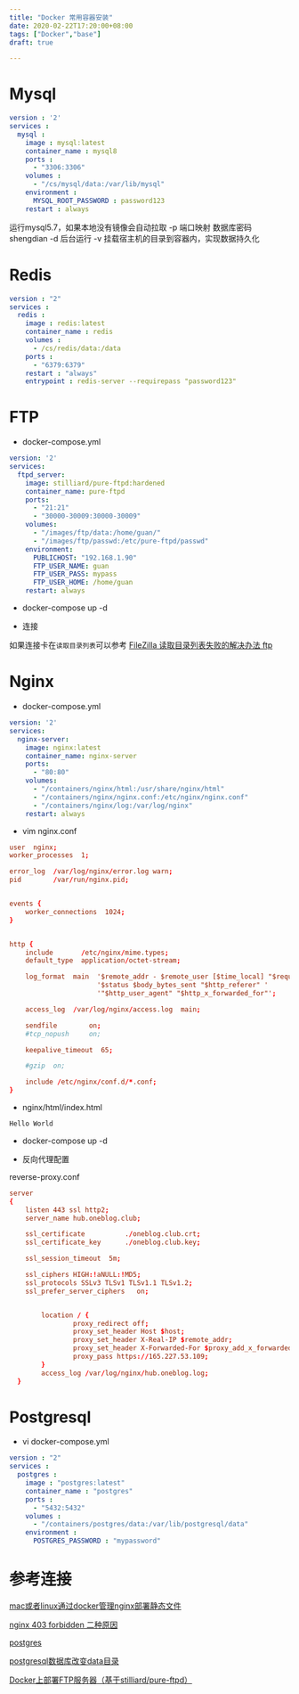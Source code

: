 ```yaml
---
title: "Docker 常用容器安装"
date: 2020-02-22T17:20:00+08:00
tags: ["Docker","base"]
draft: true 

---
```


# Mysql

```yaml
version : '2'
services :
  mysql :
    image : mysql:latest
    container_name : mysql8
    ports :
      - "3306:3306"
    volumes :
      - "/cs/mysql/data:/var/lib/mysql"
    environment :
      MYSQL_ROOT_PASSWORD : password123
    restart : always
```

运行mysql5.7，如果本地没有镜像会自动拉取
-p	端口映射
数据库密码 shengdian
-d 	后台运行
-v	挂载宿主机的目录到容器内，实现数据持久化

# Redis

```yaml
version : "2"
services :
  redis :
    image : redis:latest
    container_name : redis
    volumes :
      - /cs/redis/data:/data
    ports :
      - "6379:6379"
    restart : "always"
    entrypoint : redis-server --requirepass "password123"
```

# FTP

- docker-compose.yml

```yaml
version: '2'
services:
  ftpd_server:
    image: stilliard/pure-ftpd:hardened
    container_name: pure-ftpd
    ports:
      - "21:21"
      - "30000-30009:30000-30009"
    volumes:
      - "/images/ftp/data:/home/guan/"
      - "/images/ftp/passwd:/etc/pure-ftpd/passwd"
    environment:
      PUBLICHOST: "192.168.1.90"
      FTP_USER_NAME: guan
      FTP_USER_PASS: mypass
      FTP_USER_HOME: /home/guan
    restart: always
```

- docker-compose up -d

- 连接

如果连接卡在`读取目录列表`可以参考 [FileZilla 读取目录列表失败的解决办法 ftp](https://blog.csdn.net/zhangfeng1133/article/details/47418121)

# Nginx

- docker-compose.yml
```yaml
version: '2'
services:
  nginx-server:
    image: nginx:latest
    container_name: nginx-server
    ports:
      - "80:80"
    volumes:
      - "/containers/nginx/html:/usr/share/nginx/html"
      - "/containers/nginx/nginx.conf:/etc/nginx/nginx.conf"
      - "/containers/nginx/log:/var/log/nginx"
    restart: always
```

- vim nginx.conf

```conf
user  nginx;
worker_processes  1;

error_log  /var/log/nginx/error.log warn;
pid        /var/run/nginx.pid;


events {
    worker_connections  1024;
}


http {
    include       /etc/nginx/mime.types;
    default_type  application/octet-stream;

    log_format  main  '$remote_addr - $remote_user [$time_local] "$request" '
                      '$status $body_bytes_sent "$http_referer" '
                      '"$http_user_agent" "$http_x_forwarded_for"';

    access_log  /var/log/nginx/access.log  main;

    sendfile        on;
    #tcp_nopush     on;

    keepalive_timeout  65;

    #gzip  on;

    include /etc/nginx/conf.d/*.conf;
}

```

- nginx/html/index.html

```html
Hello World
```

- docker-compose up -d 
 
- 反向代理配置 

reverse-proxy.conf

```conf
server
{
    listen 443 ssl http2;
    server_name hub.oneblog.club;

    ssl_certificate          ./oneblog.club.crt;
    ssl_certificate_key      ./oneblog.club.key;

    ssl_session_timeout  5m;

    ssl_ciphers HIGH:!aNULL:!MD5;
    ssl_protocols SSLv3 TLSv1 TLSv1.1 TLSv1.2;
    ssl_prefer_server_ciphers   on;


        location / {
                proxy_redirect off;
                proxy_set_header Host $host;
                proxy_set_header X-Real-IP $remote_addr;
                proxy_set_header X-Forwarded-For $proxy_add_x_forwarded_for;
                proxy_pass https://165.227.53.109;
        }
        access_log /var/log/nginx/hub.oneblog.log;
  }

```

# Postgresql

- vi docker-compose.yml

```yaml
version : "2"
services :
  postgres :
    image : "postgres:latest"
    container_name : "postgres"
    ports :
      - "5432:5432"
    volumes :
      - "/containers/postgres/data:/var/lib/postgresql/data"
    environment :
      POSTGRES_PASSWORD : "mypassword"
```

# 参考连接

[mac或者linux通过docker管理nginx部署静态文件](https://www.jianshu.com/p/52cd108a5e89)

[nginx 403 forbidden 二种原因](http://blog.51yip.com/apachenginx/1512.html)

[postgres](https://hub.docker.com/_/postgres)

[postgresql数据库改变data目录](https://blog.csdn.net/u014373825/article/details/41477607)

[Docker上部署FTP服务器（基于stilliard/pure-ftpd）](https://blog.csdn.net/Aria_Miazzy/article/details/83686834)
